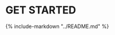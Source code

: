 # GET STARTED
<style>
  .md-typeset h1,
  .md-content__button {
    display: none;
  }
</style>

{% include-markdown "../README.md" %}
